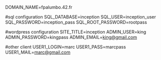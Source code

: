 DOMAIN_NAME=fpalumbo.42.fr

#sql configuration
SQL_DATABASE=inception
SQL_USER=inception_user
SQL_PASSWORD=inception_pass
SQL_ROOT_PASSWORD=rootpass

#wordpress configuration
SITE_TITLE=inception
ADMIN_USER=king
ADMIN_PASSWORD=kingpass
ADMIN_EMAIL=king@gmail.com


#other client
USER1_LOGIN=marc
USER1_PASS=marcpass
USER1_MAIL=marc@gmail.com